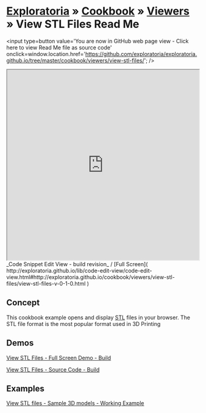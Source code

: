[Exploratoria]( http://exploratoria.github.io ) &raquo; [Cookbook]( http://exploratoria.github.io/cookbook/ ) &raquo; [Viewers]( http://exploratoria.github.io/cookbook/viewers/ ) &raquo; 
View STL Files Read Me
===

<span style=display:none; >[You are now in GitHub source code view - click here to view Read Me file as a web page]( http://exploratoria.github.io/cookbook/viewers/view-stl-files/index.html "View file as a web page." ) </span>
<input type=button value='You are now in GitHub web page view - Click here to view Read Me file as source code' onclick=window.location.href='https://github.com/exploratoria/exploratoria.github.io/tree/master/cookbook/viewers/view-stl-files/'; />

<iframe id=view src="http://exploratoria.github.io/lib/code-edit-view/code-edit-view.html#http://exploratoria.github.io/cookbook/viewers/view-stl-files/view-stl-files-v-0-1-0.html" width=100% height=500px ></iframe>  
_Code Snippet Edit View - build revision_ / [Full Screen]( http://exploratoria.github.io/lib/code-edit-view/code-edit-view.html#http://exploratoria.github.io/cookbook/viewers/view-stl-files/view-stl-files-v-0-1-0.html )

## Concept
This cookbook example opens and display [STL]( https://en.wikipedia.org/wiki/STL_(file_format) ) files in your browser. The STL file format is the most popular format used in 3D Printing

## Demos

[View STL Files - Full Screen Demo - Build]( http://exploratoria.github.io/cookbook/viewers/view-stl-files/build/index.html )  

[View STL Files  - Source Code - Build]( https://github.com/exploratoria/exploratoria.github.io/blob/master/cookbook/viewers/view-stl-files/view-stl-files-v-0-1-0.html )  

## Examples

[View STL files - Sample 3D models - Working Example]( http://exploratoria.github.io/cookbook/models/index.html )